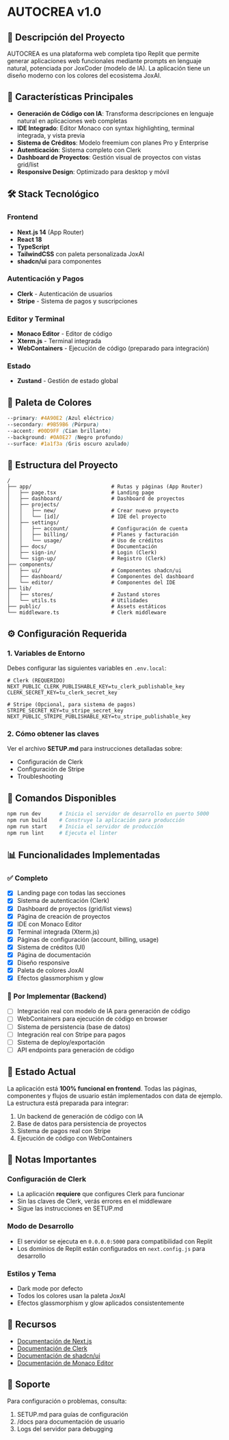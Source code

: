 # AUTOCREA v1.0

## 📌 Descripción del Proyecto

AUTOCREA es una plataforma web completa tipo Replit que permite generar aplicaciones web funcionales mediante prompts en lenguaje natural, potenciada por JoxCoder (modelo de IA). La aplicación tiene un diseño moderno con los colores del ecosistema JoxAI.

## 🎨 Características Principales

- **Generación de Código con IA**: Transforma descripciones en lenguaje natural en aplicaciones web completas
- **IDE Integrado**: Editor Monaco con syntax highlighting, terminal integrada, y vista previa
- **Sistema de Créditos**: Modelo freemium con planes Pro y Enterprise
- **Autenticación**: Sistema completo con Clerk
- **Dashboard de Proyectos**: Gestión visual de proyectos con vistas grid/list
- **Responsive Design**: Optimizado para desktop y móvil

## 🛠️ Stack Tecnológico

### Frontend
- **Next.js 14** (App Router)
- **React 18**
- **TypeScript**
- **TailwindCSS** con paleta personalizada JoxAI
- **shadcn/ui** para componentes

### Autenticación y Pagos
- **Clerk** - Autenticación de usuarios
- **Stripe** - Sistema de pagos y suscripciones

### Editor y Terminal
- **Monaco Editor** - Editor de código
- **Xterm.js** - Terminal integrada
- **WebContainers** - Ejecución de código (preparado para integración)

### Estado
- **Zustand** - Gestión de estado global

## 🎨 Paleta de Colores

```css
--primary: #4A90E2 (Azul eléctrico)
--secondary: #9B59B6 (Púrpura)
--accent: #00D9FF (Cian brillante)
--background: #0A0E27 (Negro profundo)
--surface: #1a1f3a (Gris oscuro azulado)
```

## 📁 Estructura del Proyecto

```
/
├── app/                          # Rutas y páginas (App Router)
│   ├── page.tsx                  # Landing page
│   ├── dashboard/                # Dashboard de proyectos
│   ├── projects/
│   │   ├── new/                  # Crear nuevo proyecto
│   │   └── [id]/                 # IDE del proyecto
│   ├── settings/
│   │   ├── account/              # Configuración de cuenta
│   │   ├── billing/              # Planes y facturación
│   │   └── usage/                # Uso de créditos
│   ├── docs/                     # Documentación
│   ├── sign-in/                  # Login (Clerk)
│   └── sign-up/                  # Registro (Clerk)
├── components/
│   ├── ui/                       # Componentes shadcn/ui
│   ├── dashboard/                # Componentes del dashboard
│   └── editor/                   # Componentes del IDE
├── lib/
│   ├── stores/                   # Zustand stores
│   └── utils.ts                  # Utilidades
├── public/                       # Assets estáticos
└── middleware.ts                 # Clerk middleware

```

## ⚙️ Configuración Requerida

### 1. Variables de Entorno

Debes configurar las siguientes variables en `.env.local`:

```env
# Clerk (REQUERIDO)
NEXT_PUBLIC_CLERK_PUBLISHABLE_KEY=tu_clerk_publishable_key
CLERK_SECRET_KEY=tu_clerk_secret_key

# Stripe (Opcional, para sistema de pagos)
STRIPE_SECRET_KEY=tu_stripe_secret_key
NEXT_PUBLIC_STRIPE_PUBLISHABLE_KEY=tu_stripe_publishable_key
```

### 2. Cómo obtener las claves

Ver el archivo **SETUP.md** para instrucciones detalladas sobre:
- Configuración de Clerk
- Configuración de Stripe
- Troubleshooting

## 🚀 Comandos Disponibles

```bash
npm run dev      # Inicia el servidor de desarrollo en puerto 5000
npm run build    # Construye la aplicación para producción
npm run start    # Inicia el servidor de producción
npm run lint     # Ejecuta el linter
```

## 📊 Funcionalidades Implementadas

### ✅ Completo
- [x] Landing page con todas las secciones
- [x] Sistema de autenticación (Clerk)
- [x] Dashboard de proyectos (grid/list views)
- [x] Página de creación de proyectos
- [x] IDE con Monaco Editor
- [x] Terminal integrada (Xterm.js)
- [x] Páginas de configuración (account, billing, usage)
- [x] Sistema de créditos (UI)
- [x] Página de documentación
- [x] Diseño responsive
- [x] Paleta de colores JoxAI
- [x] Efectos glassmorphism y glow

### 🚧 Por Implementar (Backend)
- [ ] Integración real con modelo de IA para generación de código
- [ ] WebContainers para ejecución de código en browser
- [ ] Sistema de persistencia (base de datos)
- [ ] Integración real con Stripe para pagos
- [ ] Sistema de deploy/exportación
- [ ] API endpoints para generación de código

## 🎯 Estado Actual

La aplicación está **100% funcional en frontend**. Todas las páginas, componentes y flujos de usuario están implementados con data de ejemplo. La estructura está preparada para integrar:

1. Un backend de generación de código con IA
2. Base de datos para persistencia de proyectos
3. Sistema de pagos real con Stripe
4. Ejecución de código con WebContainers

## 📝 Notas Importantes

### Configuración de Clerk
- La aplicación **requiere** que configures Clerk para funcionar
- Sin las claves de Clerk, verás errores en el middleware
- Sigue las instrucciones en SETUP.md

### Modo de Desarrollo
- El servidor se ejecuta en `0.0.0.0:5000` para compatibilidad con Replit
- Los dominios de Replit están configurados en `next.config.js` para desarrollo

### Estilos y Tema
- Dark mode por defecto
- Todos los colores usan la paleta JoxAI
- Efectos glassmorphism y glow aplicados consistentemente

## 🔗 Recursos

- [Documentación de Next.js](https://nextjs.org/docs)
- [Documentación de Clerk](https://clerk.com/docs)
- [Documentación de shadcn/ui](https://ui.shadcn.com)
- [Documentación de Monaco Editor](https://microsoft.github.io/monaco-editor/)

## 📧 Soporte

Para configuración o problemas, consulta:
1. SETUP.md para guías de configuración
2. /docs para documentación de usuario
3. Logs del servidor para debugging

